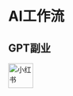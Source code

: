 

# AI工作流

## GPT副业
<tr >
       <td  style=" border: 1px transparent;padding-right: 5px;">
              <a href="./技术支持/redbook">
                    <img src="https://photo.16pic.com/00/79/62/16pic_7962870_b.jpg"  
                    width="50" alt="小红书"/> 
              </a>
       </td>
</tr>

